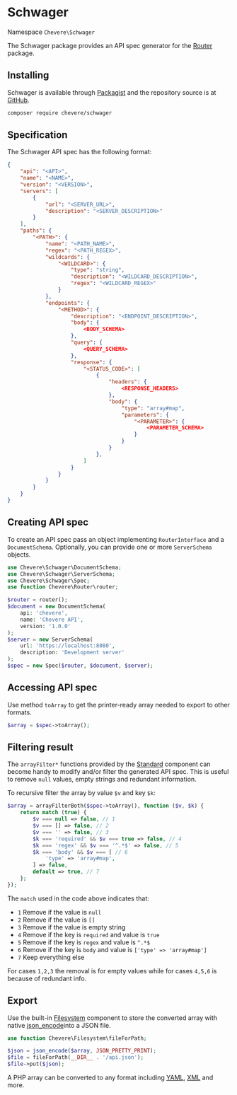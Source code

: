# Schwager

<!-- ![Schwager](../src/packages/schwager/schwager-logo.svg) -->

Namespace `Chevere\Schwager`

The Schwager package provides an API spec generator for the [Router](router.md) package.

<!-- ::: tip 💡 Schwager introduction
 Read [Schwager API](https://rodolfoberrios.com/404) at Rodolfo's blog for a compressive introduction to this package.
::: -->

## Installing

Schwager is available through [Packagist](https://packagist.org/packages/chevere/schwager) and the repository source is at [GitHub](https://github.com/chevere/schwager).

```sh
composer require chevere/schwager
```

## Specification

The Schwager API spec has the following format:

```json
{
    "api": "<API>",
    "name": "<NAME>",
    "version": "<VERSION>",
    "servers": [
        {
            "url": "<SERVER_URL>",
            "description": "<SERVER_DESCRIPTION>"
        }
    ],
    "paths": {
        "<PATH>": {
            "name": "<PATH_NAME>",
            "regex": "<PATH_REGEX>",
            "wildcards": {
                "<WILDCARD>": {
                    "type": "string",
                    "description": "<WILDCARD_DESCRIPTION>",
                    "regex": "<WILDCARD_REGEX>"
                }
            },
            "endpoints": {
                "<METHOD>": {
                    "description": "<ENDPOINT_DESCRIPTION>",
                    "body": {
                        <BODY_SCHEMA>
                    },
                    "query": {
                        <QUERY_SCHEMA>
                    },
                    "response": {
                        "<STATUS_CODE>": [
                            {
                                "headers": {
                                    <RESPONSE_HEADERS>
                                },
                                "body": {
                                    "type": "array#map",
                                    "parameters": {
                                        "<PARAMETER>": {
                                            <PARAMETER_SCHEMA>
                                        }
                                    }
                                }
                            },
                        ]
                    }
                }
            }
        }
    }
}
```

## Creating API spec

To create an API spec pass an object implementing `RouterInterface` and a `DocumentSchema`. Optionally, you can provide one or more `ServerSchema` objects.

```php
use Chevere\Schwager\DocumentSchema;
use Chevere\Schwager\ServerSchema;
use Chevere\Schwager\Spec;
use function Chevere\Router\router;

$router = router();
$document = new DocumentSchema(
    api: 'chevere',
    name: 'Chevere API',
    version: '1.0.0'
);
$server = new ServerSchema(
    url: 'https://localhost:8080',
    description: 'Development server'
);
$spec = new Spec($router, $document, $server);
```

## Accessing API spec

Use method `toArray` to get the printer-ready array needed to export to other formats.

```php
$array = $spec->toArray();
```

## Filtering result

The `arrayFilter*` functions provided by the [Standard](../library/standard.md) component can become handy to modify and/or filter the generated API spec. This is useful to remove `null` values, empty strings and redundant information.

To recursive filter the array by value `$v` and key `$k`:

```php
$array = arrayFilterBoth($spec->toArray(), function ($v, $k) {
    return match (true) {
        $v === null => false, // 1
        $v === [] => false, // 2
        $v === '' => false, // 3
        $k === 'required' && $v === true => false, // 4
        $k === 'regex' && $v === '^.*$' => false, // 5
        $k === 'body' && $v === [ // 6
            'type' => 'array#map',
        ] => false,
        default => true, // 7
    };
});
```

The `match` used in the code above indicates that:

* `1` Remove if the value is `null`
* `2` Remove if the value is `[]`
* `3` Remove if the value is empty string
* `4` Remove if the key is `required` and value is `true`
* `5` Remove if the key is `regex` and value is `^.*$`
* `6` Remove if the key is `body` and value is `['type' => 'array#map']`
* `7` Keep everything else

For cases `1,2,3` the removal is for empty values while for cases `4,5,6` is because of redundant info.

## Export

Use the built-in [Filesystem](../library/filesystem.md#file) component to store the converted array with native [json_encode](https://www.php.net/manual/en/function.json-encode.php)into a JSON file.

```php
use function Chevere\Filesystem\fileForPath;

$json = json_encode($array, JSON_PRETTY_PRINT);
$file = fileForPath(__DIR__ . '/api.json');
$file->put($json);
```

A PHP array can be converted to any format including [YAML](https://www.php.net/manual/en/book.yaml.php), [XML](https://github.com/spatie/array-to-xml) and more.
